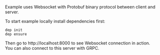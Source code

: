 Example uses Websocket with Protobuf binary protocol between client and server.

To start example locally install dependencies first:

```
dep init
dep ensure
```

Then go to http://localhost:8000 to see Websocket connection in action. You can also connect to this server with GRPC.
